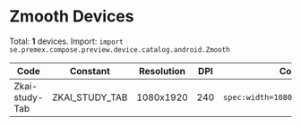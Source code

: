 # Zmooth Devices

Total: **1** devices. Import: `import se.premex.compose.preview.device.catalog.android.Zmooth`

| Code | Constant | Resolution | DPI | Compose Spec | Preview Usage |
|------|----------|------------|-----|-------------|---------------|
| Zkai-study-Tab | ZKAI_STUDY_TAB | 1080x1920 | 240 | `spec:width=1080px,height=1920px,dpi=240` | `@Preview(device = Zmooth.ZKAI_STUDY_TAB)` |

<!-- Generated automatically. Do not edit manually. -->
